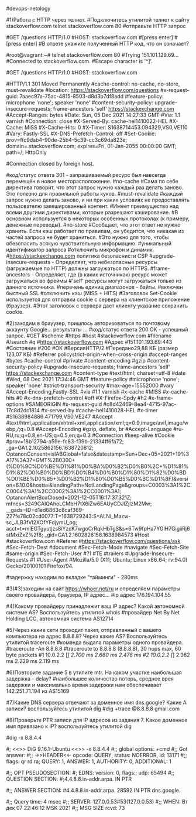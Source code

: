 
#devops-netology

#1)Работа c HTTP через телнет.
#Подключитесь утилитой телнет к сайту stackoverflow.com telnet stackoverflow.com 80
#отправьте HTTP запрос

#GET /questions HTTP/1.0
#HOST: stackoverflow.com
#[press enter]
#[press enter]
#В ответе укажите полученный HTTP код, что он означает?

#root@vagrant:~# telnet stackoverflow.com 80
#Trying 151.101.129.69...
#Connected to stackoverflow.com.
#Escape character is '^]'.

#GET /questions HTTP/1.0
#HOST: stackoverflow.com

#HTTP/1.1 301 Moved Permanently
#cache-control: no-cache, no-store, must-revalidate
#location: https://stackoverflow.com/questions
#x-request-guid: 7aaec97a-75ac-4815-8503-d8d3b7df8add
#feature-policy: microphone 'none'; speaker 'none'
#content-security-policy: upgrade-insecure-requests; frame-ancestors 'self' https://stackexchange.com
#Accept-Ranges: bytes
#Date: Sun, 05 Dec 2021 14:27:33 GMT
#Via: 1.1 varnish
#Connection: close
#X-Served-By: cache-hel1410022-HEL
#X-Cache: MISS
#X-Cache-Hits: 0
#X-Timer: S1638714453.094329,VS0,VE110
#Vary: Fastly-SSL
#X-DNS-Prefetch-Control: off
#Set-Cookie: prov=ffc9dab4-90de-25b4-5c39-cc3c69da823e; domain=.stackoverflow.com; expires=Fri, 01-Jan-2055 00:00:00 GMT; path=/; HttpOnly

#Connection closed by foreign host.

#код/статус ответа 301 - запрашиваемый ресурс был навсегда перемещён в новое месторасположение.
#no-cache
#Сама по себе директива говорит, что этот запрос нужно каждый раз делать заново. Это полезно для правильной работы куков. 
#must-revalidate
#каждый запрос нужно делать заново, и ни при каких условиях не предоставлять пользователю закешированный контент. 
#Имеет преимущество над всеми другими директивами, которые разрешают кэширование. 
#В основном используется в некоторых особенных протоколах (к примеру, денежные переводы).
#no-store
#Сообщает, что этот ответ не нужно хранить. Если кэш работает по правилам, он убедится, что никакая из частей запроса не будет храниться. 
#Это нужно для того, чтобы обезопасить всякую чувствительную информацию.
#уникальный идентификатор запроса
#отключить микрофон и динамик.
#https://stackexchange.com политика безопаснисти CSP
#upgrade-insecure-requests  - Определяет, что небезопасные ресурсы (загружаемые по HTTP) должны загружаться по HTTPS.
#frame-ancestors - Определяет, где (в каких источниках) ресурс может загружаться во фреймы
#'self' ресурсы могут загружаться только из данного источника. 
#перечень единиц диапазонов - байты.
#включен быстный SSL
#отключить кэш (MISS + HITS)
#Заголовок Set-Cookie используется для отправки cookie с сервера на клиентское приложение (браузер). 
#Этот заголовок с сервера дает клиенту указание сохранить cookie.


#2)заходим в брауузер, пришлось авторизоваться по почтовому аккаунту Google... результаты ...
#код/статус ответа 200 OK - успешный запрос.
#GET
#scheme
#https
#host
#stackoverflow.com
#filename
#/search
#q
#https://stackoverflow.com
#Адрес
#151.101.193.69:443
#Состояние
#200
#OK
#ВерсияHTTP/2
#Передано29,88 КБ (размер 123,07 КБ)
#Referrer policystrict-origin-when-cross-origin
#accept-ranges
#bytes
#cache-control
#private
#content-encoding
#gzip
#content-security-policy
#upgrade-insecure-requests; frame-ancestors 'self' https://stackexchange.com
#content-type
#text/html; charset=utf-8
#date
#Wed, 08 Dec 2021 17:34:46 GMT
#feature-policy
#microphone 'none'; speaker 'none'
#strict-transport-security
#max-age=15552000
#vary
#Accept-Encoding,Fastly-SSL
#via
#1.1 varnish
#x-cache
#MISS
#x-cache-hits
#0
#x-dns-prefetch-control
#off
#X-Firefox-Spdy
#h2
#x-frame-options
#SAMEORIGIN
#x-request-guid
#c8d42469-8ea4-4715-97ac-17c8d2dc1814
#x-served-by
#cache-hel1410028-HEL
#x-timer
#S1638984886.471799,VS0,VE247
#Accept
#text/html,application/xhtml+xml,application/xml;q=0.9,image/avif,image/webp,*/*;q=0.8
#Accept-Encoding
#gzip, deflate, br
#Accept-Language
#ru-RU,ru;q=0.8,en-US;q=0.5,en;q=0.3
#Connection
#keep-alive
#Cookie
#prov=18b12794-a59e-fc83-f39b-21334ff6fa72; _ga=GA1.2.1025862156.1638720812; OptanonConsent=isIABGlobal=false&datestamp=Sun+Dec+05+2021+19%3A17%3A37+GMT%2B0300+(%D0%9C%D0%BE%D1%81%D0%BA%D0%B2%D0%B0%2C+%D1%81%D1%82%D0%B0%D0%BD%D0%B4%D0%B0%D1%80%D1%82%D0%BD%D0%BE%D0%B5+%D0%B2%D1%80%D0%B5%D0%BC%D1%8F)&version=6.10.0&hosts=&landingPath=NotLandingPage&groups=C0003%3A1%2CC0004%3A1%2CC0002%3A1%2CC0001%3A1; OptanonAlertBoxClosed=2021-12-05T16:17:37.321Z; mfnes=3249CAIQAhoLCMbH7tX6iZw6EAUyCDJlZjIzM2Mw; __gads=ID=d1ed6863c8caf369-227fe78c02cd0077:T=1638729243:S=ALNI_Mazw-sc_JLB3fVl2XOfYFdjymU_og; acct=t=mlEGTgyutjzs8iYzcK7wgoCrRqkHbTgS&s=6Tw9fpHa7YGlH7GigiiRj6stMxiZxZ%2f8; _gid=GA1.2.1602826158.1638984573
#Host
#stackoverflow.com
#Referer
#https://stackoverflow.com/questions/ask
#Sec-Fetch-Dest
#document
#Sec-Fetch-Mode
#navigate
#Sec-Fetch-Site
#same-origin
#Sec-Fetch-User
#?1
#TE
#trailers
#Upgrade-Insecure-Requests
#1
#User-Agent
#Mozilla/5.0 (X11; Ubuntu; Linux x86_64; rv:94.0) Gecko/20100101 Firefox/94.

#задержку находим во вкладке "тайминги"  - 280ms


#3)#3)заходим на сайт https://whoer.net/ru и определяем параметры своего провайдера, браузера, IP адрес...
#ip адрес 176.194.104.55

#4)Какому провайдеру принадлежит ваш IP адрес? Какой автономной системе AS? Воспользуйтесь утилитой whois
#провайдер Net By Net Holding LCC, автономная система AS12714

#5)Через какие сети проходит пакет, отправленный с вашего компьютера на адрес 8.8.8.8? Через какие AS? Воспользуйтесь утилитой traceroute
#команда выдала параметры одного провайдера.
#traceroute -An 8.8.8.8
#traceroute to 8.8.8.8 (8.8.8.8), 30 hops max, 60 byte packets
#1  10.0.2.2 [*]  2.700 ms  2.660 ms  2.476 ms
#2  10.0.2.2 [*]  2.362 ms  2.229 ms  2.119 ms


#6)Повторите задание 5 в утилите mtr. На каком участке наибольшая задержка - delay?
#наибольшее количество потерь, среднее врея задержки и максимально время задержки нам обеспечивает 142.251.71.194 из AS15169

#7)Какие DNS сервера отвечают за доменное имя dns.google? Какие A записи? воспользуйтесь утилитой dig
#dig +trace @8.8.8.8 gmail.com


#8)Проверьте PTR записи для IP адресов из задания 7. Какое доменное имя привязано к IP? воспользуйтесь утилитой dig

#dig -x 8.8.4.4

#; <<>> DiG 9.16.1-Ubuntu <<>> -x 8.8.4.4
#;; global options: +cmd
#;; Got answer:
#;; ->>HEADER<<- opcode: QUERY, status: NOERROR, id: 13171
#;; flags: qr rd ra; QUERY: 1, ANSWER: 1, AUTHORITY: 0, ADDITIONAL: 1

#;; OPT PSEUDOSECTION:
#; EDNS: version: 0, flags:; udp: 65494
#;; QUESTION SECTION:
#;4.4.8.8.in-addr.arpa.		IN	PTR

#;; ANSWER SECTION:
#4.4.8.8.in-addr.arpa.	28592	IN	PTR	dns.google.

#;; Query time: 4 msec
#;; SERVER: 127.0.0.53#53(127.0.0.53)
#;; WHEN: Вт дек 07 22:46:12 MSK 2021
#;; MSG SIZE  rcvd: 73
